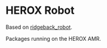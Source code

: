 # HEROX Robot

Based on [ridgeback_robot](https://github.com/ridgeback/ridgeback_robot).

Packages running on the HEROX AMR.

